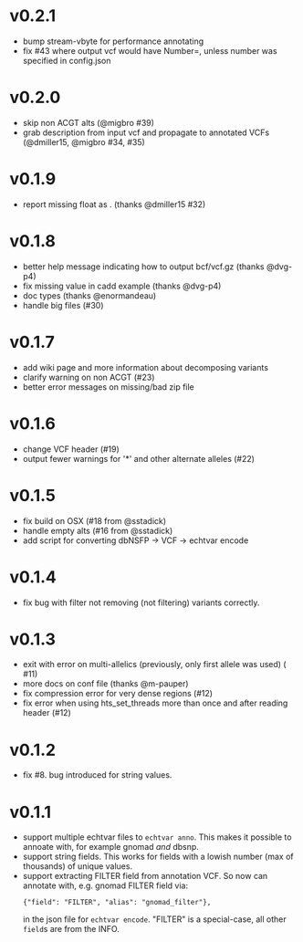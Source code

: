 
v0.2.1
======
+ bump stream-vbyte for performance annotating
+ fix #43 where output vcf would have Number=, unless number was specified in config.json

v0.2.0
======
+ skip non ACGT alts (@migbro #39)
+ grab description from input vcf and propagate to annotated VCFs (@dmiller15, @migbro #34, #35)

v0.1.9
======
+ report missing float as . (thanks @dmiller15 #32)

v0.1.8
======
+ better help message indicating how to output bcf/vcf.gz (thanks @dvg-p4)
+ fix missing value in cadd example (thanks @dvg-p4)
+ doc types (thanks @enormandeau)
+ handle big files (#30)

v0.1.7 
======
+ add wiki page and more information about decomposing variants
+ clarify warning on non ACGT (#23)
+ better error messages on missing/bad zip file

v0.1.6
======
+ change VCF header (#19)
+ output fewer warnings for '*' and other alternate alleles (#22)

v0.1.5
======
+ fix build on OSX (#18 from @sstadick)
+ handle empty alts (#16 from @sstadick)
+ add script for converting dbNSFP -> VCF -> echtvar encode

v0.1.4
======
+ fix bug with filter not removing (not filtering) variants correctly.

v0.1.3
======
+ exit with error on multi-allelics (previously, only first allele was used) ( #11)
+ more docs on conf file (thanks @m-pauper)
+ fix compression error for very dense regions (#12)
+ fix error when using hts_set_threads more than once and after reading header (#12)

v0.1.2
======
+ fix #8. bug introduced for string values.

v0.1.1
======
+ support multiple echtvar files to `echtvar anno`. This makes it possible to annoate with, for example gnomad *and* dbsnp.
+ support string fields. This works for fields with a lowish number (max of thousands) of unique values.
+ support extracting FILTER field from annotation VCF. So now can annotate with, e.g. gnomad FILTER field via:
  ```
  {"field": "FILTER", "alias": "gnomad_filter"},
  ```
  in the json file for `echtvar encode`. "FILTER" is a special-case, all other `field`s are from the INFO.
  
